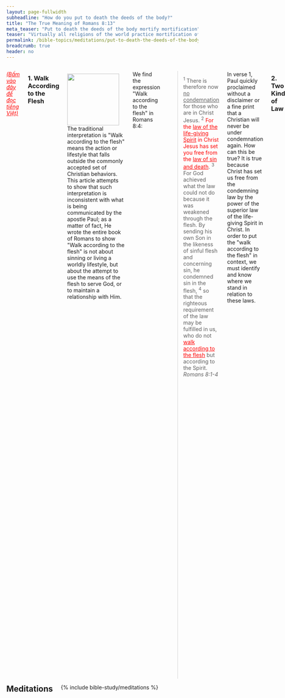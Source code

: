 ```yaml
---
layout: page-fullwidth
subheadline: "How do you put to death the deeds of the body?"
title: "The True Meaning of Romans 8:13"
meta_teaser: "Put to death the deeds of the body mortify mortification"
teaser: "Virtually all religions of the world practice mortification of the body in varying forms and degrees. This article submits that this is an incorrect interpretation because no one, absolutely no one, has ever successfully done so. Except the one and the only precious and powerful Lord and Savior Jesus Christ."
permalink: /bible-topics/meditations/put-to-death-the-deeds-of-the-body/
breadcrumb: true
header: no
---
```

<!--more-->
<div class="row">
<div class="medium-8 columns" markdown="1">

<em><a style="color: #ff0000;" href="{{ site.projectname }}/hoc-kinh-thanh/suy-gam/lam-cho-chet-cac-viec-cua-than-the/">(Bấm vào đây để đọc tiếng Việt)</a></em>

### 1. Walk According to the Flesh

<div>
<p>
<img alt src="{{ site.baseurl }}/images/walking.jpg" style="border: 0px none; margin: 7px 15px 0px 0px; max-width: 100%; height: 136px; padding: 0px; float: left;">
The traditional interpretation is "Walk according to the flesh" means the action or lifestyle that falls outside the commonly accepted set of Christian behaviors. This article attempts to show that such interpretation is inconsistent with what is being communicated by the apostle Paul; as a matter of fact, He wrote the entire book of Romans to show "Walk according to the flesh" is not about sinning or living a worldly lifestyle, but about the attempt to use the means of the flesh to serve God, or to maintain a relationship with Him.
</p>
</div>

We find the expression "Walk according to the flesh" in Romans 8:4:

>   <sup>1</sup> There is therefore now <u>no condemnation</u> for those who are in Christ Jesus.  <sup>2</sup> <span style="color: #ff0000;">For the <u>law of the life-giving Spirit</u> in Christ Jesus has set you free from the <u>law of sin and death</u></span>. <sup>3</sup> For God achieved what the law could not do because it was weakened through the flesh. By sending his own Son in the likeness of sinful flesh and concerning sin, he condemned sin in the flesh,  <sup>4</sup> so that the righteous requirement of the law may be fulfilled in us, who do not <span style="color: #ff0000;"><u>walk according to the flesh</u></span> but according to the Spirit. <cite>Romans 8:1-4</cite>

In verse 1, Paul quickly proclaimed without a disclaimer or a fine print that a Christian will never be under condemnation again. How can this be true? It is true because Christ has set us free from the condemning law by the power of the superior law of the life-giving Spirit in Christ. In order to put the "walk according to the flesh" in context, we must identify and know where we stand in relation to these laws.

### 2. Two Kinds of Law

Verse 2 shows us there are two kinds of law:

- The law of sin and death, and
- The law of the Spirit of life

It's obvious from Paul's writing that a Christian cannot straddle between the two laws, like a slave cannot serve two masters, or a citizen of two kingdoms. We are to be transitioned from one law to another, and we should not look back like Lot's wife who became a pillar of salt (Genesis 19:26). Let's review the purposes of these two types of laws.

#### a. The Law of Sin and Death

Once when we still walked in darkness, we were condemned sinners living under the law of sin and death &mdash;the commandments and statutes. <u>This law governs our flesh</u>; it punishes us when we sin. The law of sin and death was in effect under the Old Covenant relationship between man and God.

##### i. The Old Covenant's Sacrificial System

Since mankind cannot stop sinning, God provided a <u>temporary relief</u> through the sacrificial system and other methods of cleansing to meet the requirement of the law: "The soul that sinneth, it shall die" (Ezekiel 18:20).

But are these sacrifices enough to make men right before God? No, they are only shadows of the real sacrifice when Christ comes. They only provide a ceremonial cleansing of the flesh only to be repeated over and over again, while the blood of Christ achieves an everlasting cleansing of the conscience from the guilt of sin.

> <sup>13</sup>For if the blood of goats and bulls and the ashes of a heifer sprinkling those who have been defiled sanctify for the <u>cleansing of the flesh</u>, <sup>14</sup>how much more will the blood of Christ, who through the eternal Spirit offered Himself without blemish to God, <u>cleanse your conscience from dead works to serve the living God?</u> (Hebrews 9:13-14)

And contrary to traditional belief, the law does not bridge the deep chasm between man and God, but its main purpose is to show how far we have fallen, it shows the reason why we are apart from God:

> For <u>no one</u> is declared righteous before him by the works of the law, for through the law comes the knowledge of sin. <cite>(Romans 3:20)</cite>

##### b. The Modern Sacrificial System

Though the Cross of Christ is supposed to supercede the Old Covenant's sacrificial system, modern Christians, due to their lack of understanding, continued the obsolete and ineffective system in different forms.

The Galatians with their obsession with circumcision to which Paul had to express his strongest warning. This system though started with God, it has become artificial as God Has obsoleted it in Christ.

<p class="blockquote">Listen! I, Paul, tell you that if you let yourselves be circumcised, <u>Christ will be of no benefit to you at all</u>! <cite>(Galatians 5:2)</cite></p>

The Colossians with myriad rules and regulations that they used to make themselves more spiritual. They commit the same fatal errors as many well meaning Christians do today. They should heed Paul's warning that any attempt to use any means, other than the simple faith in the Cross of Christ, to draw near to God deserves "anathema." To the Colossians Paul also wrote:

<p class="blockquote"><sup>20</sup>If you have died with Christ to the elemental spirits of the world, why do you submit to them as though you lived in the world? <sup>21</sup>“Do not handle! Do not taste! Do not touch!” <sup>22</sup>These are all destined to perish with use, founded as they are on human commands and teachings. <sup>23</sup>Even though they have the <u>appearance of wisdom</u> with their <u>self-imposed worship and false humility</u> achieved by an unsparing treatment of the body – <u>a wisdom with no true value</u> – they in reality result in fleshly indulgence. <cite>(Colossians 2:20-23)</cite></p>

What about us, Christians of the 21<sup>st</sup> century? <b>Confessions?</b>&mdash;lip service at best because no one can ever confess all their sins&mdash;because according to James 2:10, missing one sin is the same thing as missing all. A show of <b>remorse?</b> <b>Money</b> in the offering plate? Physical <b>punishments?</b> <b>Fasting?</b> <b>Deprivation</b> of senses? <b>Sacrifices of praise?</b>&mdash;King David may have said it but he is not God; because only Jesus can be the worthy sacrifice in the sight of God. These are all pseudo sacrifices nonetheless; and they compete with the Cross of Christ.

While the provisions in the Old Covenant were provided by God as a temporary solution for sins, the self-prescribed methods New Covenant Christians invented are but products of the flesh, invented by men. Remember "strange fire" offered to God in the Old Testament which provoked such God's wrath? Anything that attempts to circumvent God's provision is met with divine wrath (Leviticus 10:1). The story of Uzzah in 2 Samuel 6:6 and Ananias and Sapphira in Acts 5:1-11. Uzzah thought God needed a hand, while Ananias and Sapphira wanted to earn God's favor (or perhaps man?) instead of faith in Christ. Had they not given any of their proceed, they would not have sinned against God, but their sin was much more grievious because they did not give from faith (Romans 14:23).

Man-made sacrifice is an abomination in the sight of God because He demands nothing less than the Perfect Sacrifice.

And what about the system under the Old Covenant that God had ordained? Even God had planned that it had to become obsolete as we read in Hebrews 8:13:

> By calling this covenant "new," he has made the first one obsolete; and what is obsolete and outdated will soon disappear. <cite>Hebrews 8:13</cite>

This leads us to a new law, one that can give life.

#### b. The Law of the Spirit of Life

Despite the fact that the apostle Paul wrote extensively to hopefully open the eyes of the church to this new law, all they see is still the law of the Old Covenant which Paul calls the <u>law of sin and death</u>. The new law that came with the New Covenant forces people to make a matter-of-life-or-death choice: either you live under the new law or the old one, not both. In Romans 7, Paul gave an analogy of a woman who must die to the old husband before she can remarry. Christ died to give us this death so we may be released from the law of sin and death in order to be joined to Him. To try to have a relationship with both is to commit spiritual adultery.

The old law requires absolute obedience to a set of rules and statutes with temporary relief in the event of inevitable failures. What does the new law require? It also requires absolute obedience but no longer of rules and regulations, but of faith or trust in the finished work of Christ. What does this entail? This faith in Christ can be expressed this way:

<p class="blockquote">There is no good work I do that can make me right with God, and neither there is any bad deed that I do that can take away this right standing with Him. I must trust that Jesus had paid it all&mdash;past, present, and future.</p>

Does any Christian dare to embrace this belief? Or are you afraid that there is something so powerful that can take away the total forgiveness of sin by the Cross of Christ? Something that can make Christ's death an unfinished business?

This new law requires only one thing: your faith. Because faith is the only thing God accepts&mdash;<em>"The just shall live by faith"</em> <cite>(Romans 1:17, Galatians 3:11, Hebrews 10:38)</cite>. And faith is the only "works" that God accepts. And the only works that believers can do.

> <sup>28</sup>Therefore they said to Him, "What shall we do, so that we may work the works of God?" <sup>29</sup>Jesus answered and said to them, "<u>This is the <strong>work</strong> of God, that you <strong>believe</strong> in Him whom He has sent</u>." <cite>(John 6:28-29)</cite>

Therefore the work of the New Covenant Christian is not works that come from flesh, but it is the work of believing. If God assigns him a task, like leading the people out of Egypt, or go preach to the people of Nineveh, the task is not work, but a job that God has called him to do. It does not get him into heaven, and neither can he refuse it because who can resist the God who send? God sent Moses and Jonah and off they went. God will not accept any works other than the work of believing, because the only work that counts is the cross of Christ, everything else from sinful man is but filthy rags (Isaiah 64:6).

### 3. Walk According to the Spirit

So we have seen a study in contrast between the two kinds of law:

- An Old Covenant based law, which Paul calls the law of sin and death, that governs our flesh, that deals with things we do or do not do, and punish us upon failures.
- A New Covenant based law  that requires only one thing: faith. No more. No less. Any addition to it is forbidden. In other words, trusting in no one else but Christ.

It should have become rather clear that no part of the flesh is involved in walking according to the Spirit. The question then is how can one express the command to walk according to the Spirit? No, you cannot express it in any way except to keep believing. Paul exhorts us to keep fixing our eyes on Christ, the beginning and the completion of your faith (Hebrews 12:2). The Hebrews in the desert must fix their eyes on the bronze snake (Numbers 21:9; John 3:14). Peter to fix his eyes on Jesus when he walked on the raging waves (Matthew 14:29-30).

That is how we walk according to the Spirit.

### 4. Conclusion

Let's consider this passage where Nicodemus came to see Jesus one evening:

> <sup>1</sup>Now there was a man of the Pharisees, named Nicodemus, a ruler of the Jews; <sup>2</sup>this man came to Jesus by night and said to Him, "Rabbi, we know that You have come from God as a teacher; for no one can do these signs that You do unless God is with him." <sup>3</sup>Jesus answered and said to him, "Truly, truly, I say to you, unless one is <u>born again</u> he cannot see the kingdom of God." (John 3:1-3)

Without waiting for Nicodemus to come up with a real question, Jesus gave an answer which must have taken him by surprise. Nicodemus must have come to Jesus that evening with the same question asked by his contemporaries in John 6:28, “What must we <u>DO</u> to accomplish the deeds God requires?” To these Jesus' answer was simply: <u>FAITH</u>, <u>to believe</u> in the One God has sent. It's faith, not works. It's believing, not doing.

Nicodemus approaches relationship with God the same way Christians do today. We always immediately think of what we should "do" from the standpoint of the flesh. What Jesus said amounts to "Don't even try. There is nothing you do that can help get you in the kingdom of God. You don't need physical prowess, but spiritual rebirth." Then Jesus gave the reason why: "What is born of the flesh is flesh, and what is born of the Spirit is spirit <cite>(John 3:6)</cite>". Therefore you should no longer evaluate your standing before God based on the products of your flesh, be they good or bad deeds.

I've often heard conflicting exhortation to prove my faith with some works, and then an exact opposing exhortation to not rely on my own strength. What? What am I supposed to do? Dammed if I do, damned if I don't. All these conflicting teachings lead to a very frustrating Christian experience. Imagine this frustrated Christian, loaded with guilt, trying to share their faith with others. It's easy for the person being evangelized to spot inconsistencies in testimonies they heard. They needed rest for their weary soul, they sensed laborious struggle to get right with God. They needed relief for their sin sicked souls, they sensed much guilt in the countenance of the disciples. They needed to be loved, they couldn't sense it from the one who's supposed to know personally the love of God.

This is because the Christian in question is walking according to the flesh. They try to use their works to prove their worthiness. They still live under the law that Christ should have already set them free from. They still worry about many what-if's. Their relationship with God is hung by a thin thread. One more sin and God will let them go. In theory they have received Christ as their Savior, in reality they have no assurance of their salvation. The flesh is still the determining factor in their salvation.

On the contrary, walking according to the Spirit is simply this: rest in the fact that Christ had paid it all on the Cross. This rest is the work that is pleasing to God, and is the only work accepted by God.

> Thus we must make every effort to enter that <u>rest</u>, so that no one may fall by following the same pattern of <u>disobedience</u>. <cite>Hebrews 4:11</cite>

... where the true obedience is to trust in nothing else but the cross of Christ, and this rest we can enter because Christ's work is finished. This rest is the true Sabbath when the believer can quit all struggle in trying to get right with God and simply lay down at the foot of the old rugged cross.

Can you see now "Walk According to the Flesh" is not about sins and transgressions, but about using the flesh in an exercise in futility to get right with God? That this flesh based attempt is a rebellion, the "pattern of disobedience" that the author of Hebrews wrote about?

{% include bible-study/bible-study-footer %}
</div><!-- /.medium-8.columns -->
<div class="bible-index medium-4 columns">
<h2 style="margin: 0px">Meditations</h2>
        {% include bible-study/meditations %}
</div><!-- /.medium-4.columns -->
</div><!-- /.row -->
